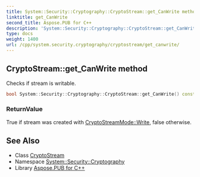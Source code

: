 ```yaml
---
title: System::Security::Cryptography::CryptoStream::get_CanWrite method
linktitle: get_CanWrite
second_title: Aspose.PUB for C++
description: 'System::Security::Cryptography::CryptoStream::get_CanWrite method. Checks if stream is writable in C++.'
type: docs
weight: 1400
url: /cpp/system.security.cryptography/cryptostream/get_canwrite/
---
```

## CryptoStream::get_CanWrite method


Checks if stream is writable.

```cpp
bool System::Security::Cryptography::CryptoStream::get_CanWrite() const override
```


### ReturnValue

True if stream was created with [CryptoStreamMode::Write](../../cryptostreammode/), false otherwise.

## See Also

* Class [CryptoStream](../)
* Namespace [System::Security::Cryptography](../../)
* Library [Aspose.PUB for C++](../../../)

